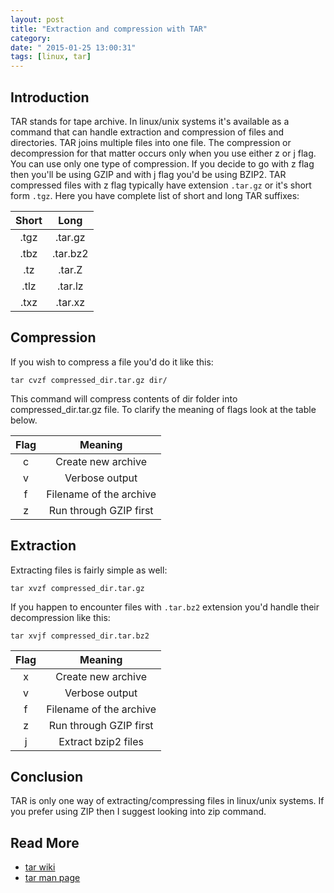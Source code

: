 ```yaml
---
layout: post
title: "Extraction and compression with TAR"
category: 
date: " 2015-01-25 13:00:31"
tags: [linux, tar]
---
```


## Introduction

TAR stands for tape archive. In linux/unix systems it's available as a command that can handle extraction and
compression of files and directories. TAR joins multiple files into one file. The compression or decompression for that
matter occurs only when you use either z or j flag. You can use only one type of compression.
If you decide to go with z flag then you'll be using GZIP and with j flag you'd be using BZIP2.
TAR compressed files with z flag typically have extension <code>.tar.gz</code> or it's short form <code>.tgz</code>.
Here you have complete list of short and long TAR suffixes:

| Short | Long    |
|:-----:|:-------:|
|  .tgz | .tar.gz |
|  .tbz | .tar.bz2|
|  .tz  | .tar.Z  |
|  .tlz | .tar.lz |
|  .txz | .tar.xz |

## Compression

If you wish to compress a file you'd do it like this:

    tar cvzf compressed_dir.tar.gz dir/

This command will compress contents of dir folder into compressed_dir.tar.gz file.
To clarify the meaning of flags look at the table below.


|  Flag |                 Meaning
|:-----:|:----------------------------------------:|
|   c   | Create new archive                       |
|   v   | Verbose output                           |
|   f   | Filename of the archive                  |
|   z   | Run through GZIP first                   |

## Extraction

Extracting files is fairly simple as well:

    tar xvzf compressed_dir.tar.gz

If you happen to encounter files with <code>.tar.bz2</code> extension you'd handle their decompression like this:

    tar xvjf compressed_dir.tar.bz2


|  Flag |                 Meaning
|:-----:|:----------------------------------------:|
|   x   | Create new archive                       |
|   v   | Verbose output                           |
|   f   | Filename of the archive                  |
|   z   | Run through GZIP first                   |
|   j   | Extract bzip2 files                      |

## Conclusion

TAR is only one way of extracting/compressing files in linux/unix systems. If you prefer using ZIP then I suggest
looking into zip command.


## Read More

* [tar wiki](http://en.wikipedia.org/wiki/Tar_%28computing%29)
* [tar man page](http://unixhelp.ed.ac.uk/CGI/man-cgi?tar)
